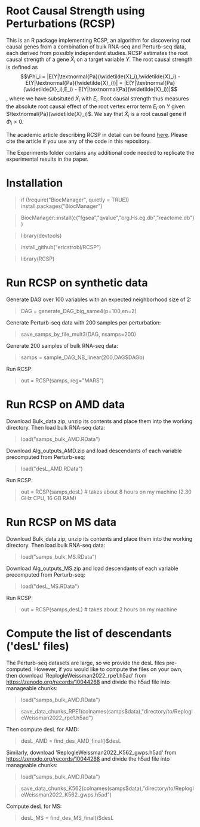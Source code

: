 # Root Causal Strength using Perturbations (RCSP)

This is an R package implementing RCSP, an algorithm for discovering root causal genes from a combination of bulk RNA-seq and Perturb-seq data, each derived from possibly independent studies. RCSP estimates the root causal strength of a gene $\widetilde{X}_i$ on a target variable $Y$. The root causal strength is defined as $$\Phi_i = |E(Y|\textnormal{Pa}(\widetilde{X}_i),\widetilde{X}_i) - E(Y|\textnormal{Pa}(\widetilde{X}_i))| = |E(Y|\textnormal{Pa}(\widetilde{X}_i),E_i) - E(Y|\textnormal{Pa}(\widetilde{X}_i))|$$, where we have subsituted $\widetilde{X}_i$ with $E_i$. Root causal strength thus measures the absolute root causal effect of the root vertex error term $E_i$ on $Y$ given $\textnormal{Pa}(\widetilde{X}_i)$. We say that $\widetilde{X}_i$ is a root causal gene if $\Phi_i > 0$.

The academic article describing RCSP in detail can be found [here](https://www.biorxiv.org/content/10.1101/2024.01.13.574491v2). Please cite the article if you use any of the code in this repository.

The Experiments folder contains any additional code needed to replicate the experimental results in the paper.

# Installation

> if (!require("BiocManager", quietly = TRUE)) install.packages("BiocManager")

> BiocManager::install(c("fgsea","qvalue","org.Hs.eg.db","reactome.db"))

> library(devtools)

> install_github("ericstrobl/RCSP")

> library(RCSP)

# Run RCSP on synthetic data
Generate DAG over 100 variables with an expected neighborhood size of 2:
> DAG = generate_DAG_big_same4(p=100,en=2)

Generate Perturb-seq data with 200 samples per perturbation:
> save_samps_by_file_mult3(DAG, nsamps=200)

Generate 200 samples of bulk RNA-seq data:
> samps = sample_DAG_NB_linear(200,DAG$DAGb)

Run RCSP:
> out = RCSP(samps, reg="MARS")

# Run RCSP on AMD data
Download Bulk_data.zip, unzip its contents and place them into the working directory. Then load bulk RNA-seq data:
> load("samps_bulk_AMD.RData") 

Download Alg_outputs_AMD.zip and load descendants of each variable precomputed from Perturb-seq:
> load("desL_AMD.RData") 

Run RCSP:
> out = RCSP(samps,desL) # takes about 8 hours on my machine (2.30 GHz CPU, 16 GB RAM)

# Run RCSP on MS data
Download Bulk_data.zip, unzip its contents and place them into the working directory. Then load bulk RNA-seq data:
> load("samps_bulk_MS.RData")

Download Alg_outputs_MS.zip and load descendants of each variable precomputed from Perturb-seq:
> load("desL_MS.RData")

Run RCSP:
> out = RCSP(samps,desL) # takes about 2 hours on my machine

# Compute the list of descendants ('desL' files)
The Perturb-seq datasets are large, so we provide the desL files pre-computed. However, if you would like to compute the files on your own, then download 'ReplogleWeissman2022_rpe1.h5ad' from https://zenodo.org/records/10044268 and divide the h5ad file into manageable chunks:
> load("samps_bulk_AMD.RData")

> save_data_chunks_RPE1(colnames(samps$data),"directory/to/ReplogleWeissman2022_rpe1.h5ad")

Then compute desL for AMD:
> desL_AMD = find_des_AMD_final()$desL

Similarly, download 'ReplogleWeissman2022_K562_gwps.h5ad' from https://zenodo.org/records/10044268 and divide the h5ad file into manageable chunks:
> load("samps_bulk_AMD.RData")

> save_data_chunks_K562(colnames(samps$data),"directory/to/ReplogleWeissman2022_K562_gwps.h5ad")

Compute desL for MS:
> desL_MS = find_des_MS_final()$desL

